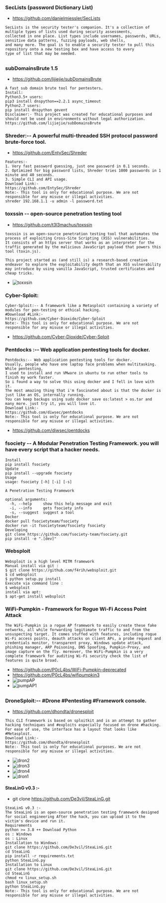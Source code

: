 ### SecLists (password Dictionary List)
* https://github.com/danielmiessler/SecLists
```
SecLists is the security tester's companion. It's a collection of multiple types of lists used during security assessments,
collected in one place. List types include usernames, passwords, URLs, sensitive data patterns, fuzzing payloads, web shells, 
and many more. The goal is to enable a security tester to pull this repository onto a new testing box and have access to every 
type of list that may be needed.
```
##
### subDomainsBrute 1.5
* https://github.com/lijiejie/subDomainsBrute
```
A fast sub domain brute tool for pentesters.
Install:
Python3.5+ users: 
pip3 install dnspython==2.2.1 async_timeout
Python2.7 users: 
pip install dnspython gevent
Disclaimer:- This project was created for educational purposes and should not be used in environments without legal authorization.
https://github.com/lijiejie/subDomainsBrute
```
### Shreder:-- A powerful multi-threaded SSH protocol password brute-force tool. 
* https://github.com/EntySec/Shreder
```
Features:-
1. Very fast password guessing, just one password in 0.1 seconds.
2. Optimized for big password lists, Shreder tries 1000 passwords in 1 minute and 40 seconds.
3. Simple CLI and API usage.
Download Link:-
https://github.com/EntySec/Shreder
Note:- This tool is only for educational purpose. We are not responsible for any misuse or illegal activities.
shreder 192.168.1.1 -u admin -l password.txt
```
### toxssin -- open-source penetration testing tool 
* https://github.com/t3l3machus/toxssin
```
toxssin is an open-source penetration testing tool that automates the process of exploiting Cross-Site Scripting (XSS) vulnerabilities.
It consists of an https server that works as an interpreter for the traffic generated by the malicious JavaScript payload that powers this tool (toxin.js).

This project started as (and still is) a research-based creative endeavor to explore the exploitability depth that an XSS vulnerability 
may introduce by using vanilla JavaScript, trusted certificates and cheap tricks.
```
* ![toxxsin](https://github.com/jumbokh/Network-class/blob/main/images/toxxsin.jpg)
### Cyber-Sploit:
```
Cyber-Sploit:-- A framework like a Metasploit containing a variety of modules for pen-testing or ethical hacking. 
#Download #Link:-
https://github.com/Cyber-Dioxide/Cyber-Sploit
Note:- This tool is only for educational purpose. We are not responsible for any misuse or illegal activities.
```
* https://github.com/Cyber-Dioxide/Cyber-Sploit
### Pentdocks :-- Web application pentesting tools for docker.
```
Pentdocks:-- Web application pentesting tools for docker.
Usually, people who have one laptop face problems when multitasking. While pentesting, 
I used to install and run VMware in ubuntu to run other tools to finish my work faster. 
So i found a way to solve this using docker and I fell in love with it. 
The most amazing thing that i'm fascinated about is that the docker is just like an OS, internally running. 
You can keep backups using sudo docker save os:latest > os.tar and many more. just try it, you will love it.
Download Link:-
https://github.com/diwsec/pentdocks
Note:- This tool is only for educational purpose. We are not responsible for any misuse or illegal activities.
```
* https://github.com/diwsec/pentdocks
### fsociety -- A Modular Penetration Testing Framework.  you will have every script that a hacker needs.
```
Install
pip install fsociety
Update
pip install --upgrade fsociety
Usage
usage: fsociety [-h] [-i] [-s]

A Penetration Testing Framework

optional arguments:
  -h, --help     show this help message and exit
  -i, --info     gets fsociety info
  -s, --suggest  suggest a tool
Docker
docker pull fsocietyteam/fsociety
docker run -it fsocietyteam/fsociety fsociety
Developing
git clone https://github.com/fsociety-team/fsociety.git
pip install -e ".[dev]"
```
### Websploit
```
Websploit is a high level MITM framework
Manual install via git :
$ git clone https://github.com/f4rih/websploit.git
$ cd websploit
$ python setup.py install
Execute via command line :
$ websploit
install via apt:
$ apt-get install websploit
```
### WiFi-Pumpkin - Framework for Rogue Wi-Fi Access Point Attack
```
The WiFi-Pumpkin is a rogue AP framework to easily create these fake networks, all while forwarding legitimate traffic to and from the unsuspecting target. It comes stuffed with features, including rogue Wi-Fi access points, deauth attacks on client APs, a probe request and credentials monitor, transparent proxy, Windows update attack, phishing manager, ARP Poisoning, DNS Spoofing, Pumpkin-Proxy, and image capture on the fly. moreover, the WiFi-Pumpkin is a very complete framework for auditing Wi-Fi security check the list of features is quite broad.
```
* https://github.com/P0cL4bs/WiFi-Pumpkin-deprecated
* https://github.com/P0cL4bs/wifipumpkin3
* ![pumpAP](https://github.com/jumbokh/Network-class/blob/main/images/pumpAP.jpg)
* ![pumpAP1](https://github.com/jumbokh/Network-class/blob/main/images/pumpAP1.jpg)
##
### DroneSploit:-- #Drone #Pentesting #Framework console.
* https://github.com/dhondta/dronesploit
```
This CLI framework is based on sploitkit and is an attempt to gather hacking techniques and #exploits especially focused on drone #hacking. For ease of use, the interface has a layout that looks like #Metasploit.
Download Link:-
https://github.com/dhondta/dronesploit
Note:- This tool is only for educational purposes. We are not responsible for any misuse or illegal activities.
```
* ![dron2](https://github.com/jumbokh/Network-class/blob/main/images/dron2.jpg)
* ![dron3](https://github.com/jumbokh/Network-class/blob/main/images/dron3.jpg)
* ![dron4](https://github.com/jumbokh/Network-class/blob/main/images/dron4.jpg)
* ![dron1](https://github.com/jumbokh/Network-class/blob/main/images/dron1.jpg)
#### SteaLinG v0.3 :-
* git clone https://github.com/De3vil/SteaLinG.git
```
SteaLinG v0.3 :-
The SteaLinG is an open-source penetration testing framework designed for social engineering After the hack, you can upload it to the victim's device and run it.
Requirements
python >= 3.8 ++ Download Python
os : Windows
os : Linux
Installation to Windows:
git clone https://github.com/De3vil/SteaLinG.git
cd SteaLinG
pip install -r requirements.txt
python SteaLinG.py
Installation to Linux
git clone https://github.com/De3vil/SteaLinG.git
cd SteaLinG
chmod +x linux_setup.sh
bash linux_setup.sh
python SteaLinG.py
Note:- This tool is only for educational purpose. We are not responsible for any misuse or illegal activities.
```
